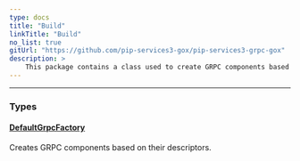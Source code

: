 ```yaml
---
type: docs
title: "Build"
linkTitle: "Build"
no_list: true
gitUrl: "https://github.com/pip-services3-gox/pip-services3-grpc-gox"
description: >
    This package contains a class used to create GRPC components based on their descriptors. [GRPC](https://grpc.io/) is a high performance, open source universal RPC framework that can run in any enviroment. 
---
```

---

<div class="module-body"> 

### Types

#### [DefaultGrpcFactory](default_grpc_factory)
Creates GRPC components based on their descriptors.


</div>

